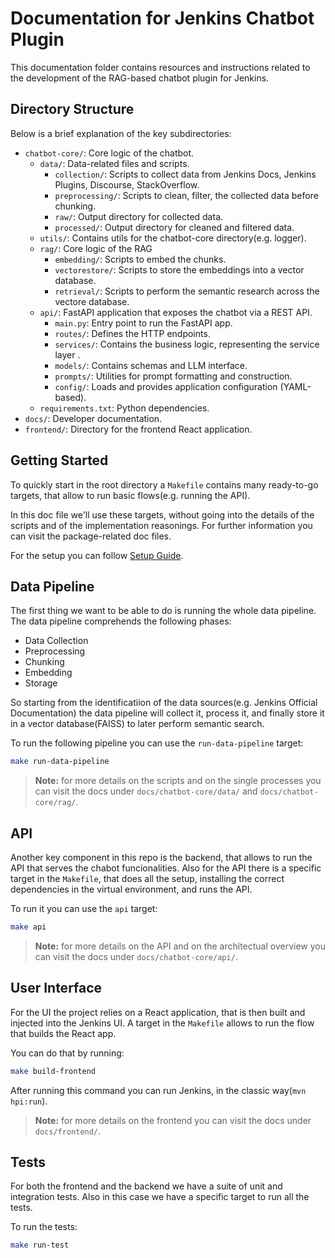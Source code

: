 # Documentation for Jenkins Chatbot Plugin

This documentation folder contains resources and instructions related to the development of the RAG-based chatbot plugin for Jenkins.

## Directory Structure

Below is a brief explanation of the key subdirectories:

- `chatbot-core/`: Core logic of the chatbot.
  - `data/`: Data-related files and scripts.
    - `collection/`: Scripts to collect data from Jenkins Docs, Jenkins Plugins, Discourse, StackOverflow.
    - `preprocessing/`: Scripts to clean, filter, the collected data before chunking.
    - `raw/`: Output directory for collected data.
    - `processed/`: Output directory for cleaned and filtered data.
  - `utils/`: Contains utils for the chatbot-core directory(e.g. logger).
  - `rag/`: Core logic of the RAG
    - `embedding/`: Scripts to embed the chunks.
    - `vectorestore/`: Scripts to store the embeddings into a vector database.
    - `retrieval/`: Scripts to perform the semantic research across the vectore database.
  - `api/`: FastAPI application that exposes the chatbot via a REST API.
    - `main.py`: Entry point to run the FastAPI app.
    - `routes/`: Defines the HTTP endpoints.
    - `services/`: Contains the business logic, representing the service layer .
    - `models/`: Contains schemas and LLM interface.
    - `prompts/`: Utilities for prompt formatting and construction.
    - `config/`: Loads and provides application configuration (YAML-based).
  - `requirements.txt`: Python dependencies.
- `docs/`: Developer documentation.
- `frontend/`: Directory for the frontend React application.

## Getting Started

To quickly start in the root directory a `Makefile` contains many ready-to-go targets, that allow to run basic flows(e.g. running the API).

In this doc file we'll use these targets, without going into the details of the scripts and of the implementation reasonings. For further information you can visit the package-related doc files.

For the setup you can follow [Setup Guide](setup.md).

## Data Pipeline

The first thing we want to be able to do is running the whole data pipeline. The data pipeline comprehends the following phases:
- Data Collection
- Preprocessing
- Chunking
- Embedding
- Storage

So starting from the identificatiion of the data sources(e.g. Jenkins Official Documentation) the data pipeline will collect it, process it, and finally store it in a vector database(FAISS) to later perform semantic search.

To run the following pipeline you can use the `run-data-pipeline` target:
```bash
make run-data-pipeline
```

> **Note:** for more details on the scripts and on the single processes you can visit the docs under `docs/chatbot-core/data/` and `docs/chatbot-core/rag/`.

## API

Another key component in this repo is the backend, that allows to run the API that serves the chabot funcionalities. Also for the API there is a specific target in the `Makefile`, that does all the setup, installing the correct dependencies in the virtual environment, and runs the API.

To run it you can use the `api` target:
```bash
make api
```

> **Note:** for more details on the API and on the architectual overview you can visit the docs under `docs/chatbot-core/api/`.

## User Interface

For the UI the project relies on a React application, that is then built and injected into the Jenkins UI. A target in the `Makefile` allows to run the flow that builds the React app.

You can do that by running:
```bash
make build-frontend
```

After running this command you can run Jenkins, in the classic way(`mvn hpi:run`).

> **Note:** for more details on the frontend you can visit the docs under `docs/frontend/`.

## Tests

For both the frontend and the backend we have a suite of unit and integration tests. Also in this case we have a specific target to run all the tests.

To run the tests:
```bash
make run-test
```
